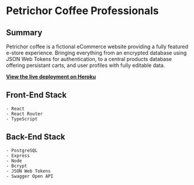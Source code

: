 # Petrichor Coffee Professionals

## Summary

   Petrichor coffee is a fictional eCommerce website providing a fully featured e-store experience. Bringing everything from an encrypted database using JSON Web Tokens for authentication, to a central products database offering persistant carts, and user profiles with fully editable data.

**[View the live deployment on Heroku](https://petrichor-coffee.herokuapp.com/)**

## Front-End Stack

    - React
    - React Router
    - TypeScript

## Back-End Stack

    - PostgreSQL
    - Express
    - Node
    - Bcrypt
    - JSON Web Tokens
    - Swagger Open API
